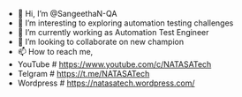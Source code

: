 - 👋 Hi, I’m @SangeethaN-QA
- 👀 I’m interesting to exploring automation testing challenges
- 🌱 I’m currently working as Automation Test Engineer
- 💞️ I’m looking to collaborate on new champion
- 📫 How to reach me,
- YouTube # https://www.youtube.com/c/NATASATech
- Telgram # https://t.me/NATASATech
- Wordpress # https://natasatech.wordpress.com/

<!---
SangeethaN-QA/SangeethaN-QA is a ✨ special ✨ repository because its `README.md` (this file) appears on your GitHub profile.
You can click the Preview link to take a look at your changes.
--->
